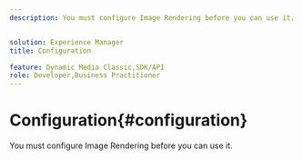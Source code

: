 ```yaml
---
description: You must configure Image Rendering before you can use it.


solution: Experience Manager
title: Configuration

feature: Dynamic Media Classic,SDK/API
role: Developer,Business Practitioner
---
```


# Configuration{#configuration}

You must configure Image Rendering before you can use it.


